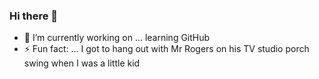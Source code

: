### Hi there 👋

- 🔭 I’m currently working on ... learning GitHub
- ⚡ Fun fact: ... I got to hang out with Mr Rogers on his TV studio porch swing when I was a little kid

